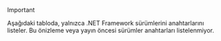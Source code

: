 
> [!IMPORTANT]
> Aşağıdaki tabloda, yalnızca .NET Framework sürümlerini anahtarlarını listeler. Bu önizleme veya yayın öncesi sürümler anahtarları listelenmiyor.
